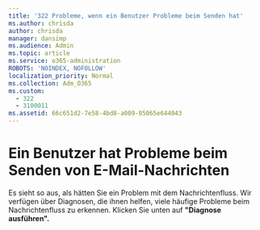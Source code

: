 ```yaml
---
title: '322 Probleme, wenn ein Benutzer Probleme beim Senden hat'
ms.author: chrisda
author: chrisda
manager: dansimp
ms.audience: Admin
ms.topic: article
ms.service: o365-administration
ROBOTS: 'NOINDEX, NOFOLLOW'
localization_priority: Normal
ms.collection: Adm_O365
ms.custom:
  - 322
  - 3100011
ms.assetid: 66c651d2-7e58-4bd8-a009-05065e644043
---
```


# <a name="a-user-is-having-issues-sending-email-messages"></a>Ein Benutzer hat Probleme beim Senden von E-Mail-Nachrichten

Es sieht so aus, als hätten Sie ein Problem mit dem Nachrichtenfluss. Wir verfügen über Diagnosen, die ihnen helfen, viele häufige Probleme beim Nachrichtenfluss zu erkennen. Klicken Sie unten auf **"Diagnose ausführen".**
